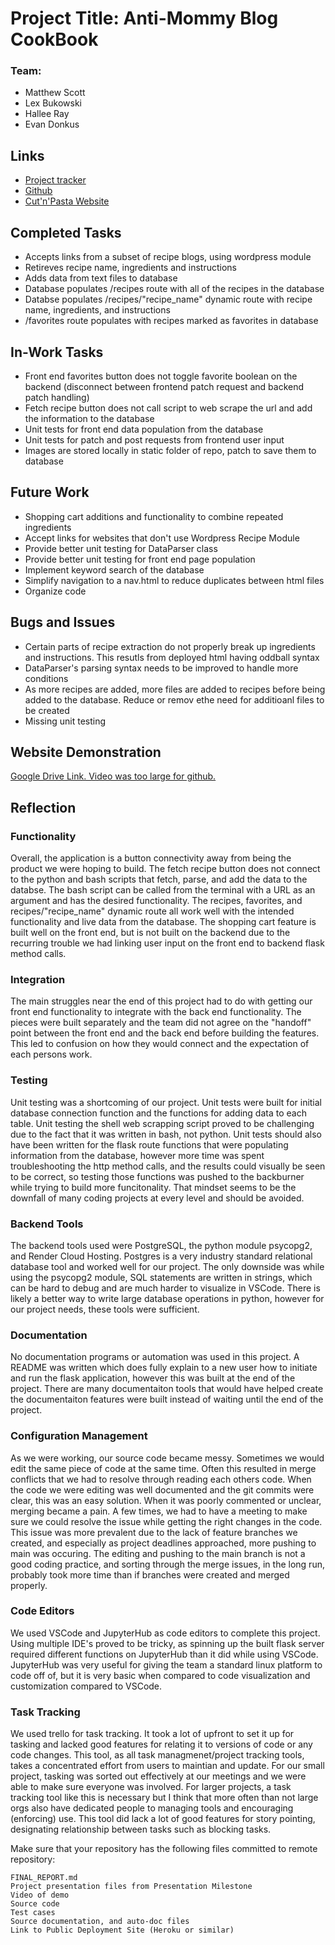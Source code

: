 

<h1>
    Project Title: Anti-Mommy Blog CookBook
</h1>
<h3>
    Team:
</h3>
<p>
    <ul>
        <li> Matthew Scott </li>
        <li> Lex Bukowski </li>
        <li> Hallee Ray </li>
        <li> Evan Donkus </li>
    </ul>
</p>
<h2>
    Links
</h2>
<p>
    <ul>
        <li><a href="https://trello.com/b/yO1r4fG0/class3308">Project tracker </a></li>
        <li><a href="https://github.com/emdonkus/Fantastic-Four">Github</a></li>
        <li><a href="https://fantastic-four.onrender.com">Cut'n'Pasta Website</a></li>
    </ul>
</p>
<h2>
    Completed Tasks
</h2>
    <p>
        <ul>
            <li>Accepts links from a subset of recipe blogs, using wordpress module</li>
            <li>Retireves recipe name, ingredients and instructions</li>
            <li>Adds data from text files to database</li>
            <li>Database populates /recipes route with all of the recipes in the database </li>
            <li>Databse populates /recipes/"recipe_name" dynamic route with recipe name, ingredients, and instructions</li>
            <li> /favorites route populates with recipes marked as favorites in database </li>
        </ul>
    </p>
<h2>
    In-Work Tasks
</h2>
    <p>
        <ul>
            <li>Front end favorites button does not toggle favorite boolean on the backend (disconnect between frontend patch request and backend patch handling) </li>
            <li>Fetch recipe button does not call script to web scrape the url and add the information to the database </li>
            <li>Unit tests for front end data population from the database</li>
            <li>Unit tests for patch and post requests from frontend user input</li>
            <li>Images are stored locally in static folder of repo, patch to save them to database</li>
        </ul>
    </p>

<h2>
    Future Work
</h2>
<p>
    <ul>
        <li>Shopping cart additions and functionality to combine repeated ingredients</li>
        <li>Accept links for websites that don't use Wordpress Recipe Module</li>
        <li>Provide better unit testing for DataParser class</li>
        <li>Provide better unit testing for front end page population</li>
        <li>Implement keyword search of the database</li>
        <li>Simplify navigation to a nav.html to reduce duplicates between html files</li>
        <li>Organize code</li>
    </ul>
</p>
<h2>
    Bugs and Issues
</h2>
<p>
    <ul>
        <li>Certain parts of recipe extraction do not properly break up ingredients and instructions. This resutls from deployed html having oddball syntax</li>
        <li> DataParser's parsing syntax needs to be improved to handle more conditions</li>
        <li> As more recipes are added, more files are added to recipes before being added to the database. Reduce or remov ethe need for additioanl files to be created</li>
        <li>Missing unit testing</li>
    </ul>
</p>
<h2>
    Website Demonstration
</h2>
<a href="https://drive.google.com/file/d/15ICaVa3tmzHCdUTTqjd2n2iVksS-n84A">
    Google Drive Link. Video was too large for github.
</a>

<h2>
Reflection
</h>
    <h3>
        Functionality
    </h3>
        <p>
            Overall, the application is a button connectivity away from being the product we were hoping to build. The fetch recipe button does not connect to the python and bash scripts that fetch, parse, and add the data to the databse. The bash script can be called from the terminal with a URL as an argument and has the desired functionality. The recipes, favorites, and recipes/"recipe_name" dynamic route all work well with the intended functionality and live data from the database. The shopping cart feature is built well on the front end, but is not built on the backend due to the recurring trouble we had linking user input on the front end to backend flask method calls.
        </p>
    <h3>
        Integration
    </h3>
        <p>
            The main struggles near the end of this project had to do with getting our front end functionality to integrate with the back end functionality. The pieces were built separately and the team did not agree on the "handoff" point between the front end and the back end before building the features. This led to confusion on how they would connect and the expectation of each persons work.
        </p>    
    <h3>
        Testing
    </h3>
        <p>
            Unit testing was a shortcoming of our project. Unit tests were built for initial database connection function and the functions for adding data to each table. Unit testing the shell web scrapping script proved to be challenging due to the fact that it was written in bash, not python. Unit tests should also have been written for the flask route functions that were populating information from the database, however more time was spent troubleshooting the http method calls, and the results could visually be seen to be correct, so testing those functions was pushed to the backburner while trying to build more funcitonality. That mindset seems to be the downfall of many coding projects at every level and should be avoided.
        </p>
    <h3>
        Backend Tools
    </h3>
        <p>
            The backend tools used were PostgreSQL, the python module psycopg2, and Render Cloud Hosting. Postgres is a very industry standard relational database tool and worked well for our project. The only downside was while using the psycopg2 module, SQL statements are written in strings, which can be hard to debug and are much harder to visualize in VSCode. There is likely a better way to write large database operations in python, however for our project needs, these tools were sufficient.
        </p>
    <h3>
        Documentation
    </h3>
        <p>
            No documentation programs or automation was used in this project. A README was written which does fully explain to a new user how to initiate and run the flask application, however this was built at the end of the project. There are many documentaiton tools that would have helped create the documentaiton features were built instead of waiting until the end of the project.
        </p>
    <h3>
        Configuration Management
    </h3>
        <p>
            As we were working, our source code became messy. Sometimes we would edit the same piece of code at the same time. Often this resulted in merge conflicts that we had to resolve through reading each others code. When the code we were editing was well documented and the git commits were clear, this was an easy solution. When it was poorly commented or unclear, merging became a pain. A few times, we had to have a meeting to make sure we could resolve the issue while getting the right changes in the code. This issue was more prevalent due to the lack of feature branches we created, and especially as project deadlines approached, more pushing to main was occuring. The editing and pushing to the main branch is not a good coding practice, and sorting through the merge issues, in the long run, probably took more time than if branches were created and merged properly.
        </p>
    <h3>
        Code Editors
    </h3>
        <p>
            We used VSCode and JupyterHub as code editors to complete this project. Using multiple IDE's proved to be tricky, as spinning up the built flask server required different functions on JupyterHub than it did while using VSCode. JupyterHub was very useful for giving the team a standard linux platform to code off of, but it is very basic when compared to code visualization and customization compared to VSCode.
        </p>
    <h3>
        Task Tracking
    </h3>
        <p>
            We used trello for task tracking. It took a lot of upfront to set it up for tasking and lacked good features for relating it to versions of code or any code changes. This tool, as all task managmenet/project tracking tools, takes a concentrated effort from users to maintian and update. For our small project, tasking was sorted out effectively at our meetings and we were able to make sure everyone was involved. For larger projects, a task tracking tool like this is necessary but I think that more often than not large orgs also have dedicated people to managing tools and encouraging (enforcing) use. This tool did lack a lot of good features for story pointing, designating relationship between tasks such as blocking tasks. 
        </p>

Make sure that your repository has the following files committed to remote repository:

    FINAL_REPORT.md
    Project presentation files from Presentation Milestone
    Video of demo
    Source code
    Test cases
    Source documentation, and auto-doc files
    Link to Public Deployment Site (Heroku or similar)
